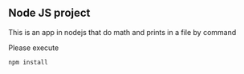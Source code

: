 ## Node JS project

This is an app in nodejs that do math and prints in a file by command 


Please execute
```
npm install
```